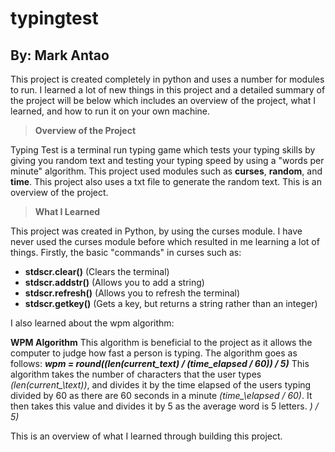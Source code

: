 # typingtest
## By: Mark Antao
This project is created completely in python and uses a number for modules to run.
I learned a lot of new things in this project and a detailed summary of the project will be below which includes an overview of the project, what I learned, and how to run it on your own machine.

> **Overview of the Project**

Typing Test is a terminal run typing game which tests your typing skills by giving you random text and testing your typing speed by using a "words per minute" algorithm. This project used modules such as **curses**, **random**, and **time**. This project also uses a txt file to generate the random text. This is an overview of the project.

> **What I Learned**

This project was created in Python, by using the curses module. I have never used the curses module before which resulted in me learning a lot of things. Firstly, the basic "commands" in curses such as:
- **stdscr.clear()** (Clears the terminal) 
- **stdscr.addstr()** (Allows you to add a string)
- **stdscr.refresh()** (Allows you to refresh the terminal)
- **stdscr.getkey()** (Gets a key, but returns a string rather than an integer)

I also learned about the wpm algorithm:

**WPM Algorithm**
This algorithm is beneficial to the project as it allows the computer to judge how fast a person is typing.
The algorithm goes as follows:
***wpm = round((len(current_text) / (time_elapsed / 60)) / 5)***
This algorithm takes the number of characters that the user types _(len(current\_\text))_, and divides it by the time elapsed of the users typing divided by 60 as there are 60 seconds in a minute _(time\_\elapsed / 60)_. It then takes this value and divides it by 5 as the average word is 5 letters. _) / 5)_

This is an overview of what I learned through building this project.

